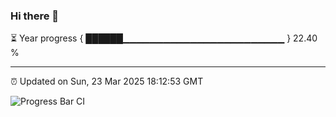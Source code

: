 ### Hi there 👋

⏳ Year progress { ██████▁▁▁▁▁▁▁▁▁▁▁▁▁▁▁▁▁▁▁▁▁▁▁▁ } 22.40 %

---

⏰ Updated on Sun, 23 Mar 2025 18:12:53 GMT

![Progress Bar CI](https://github.com/Shyam-Makwana/GitHub-Actions-Demo/workflows/Progress%20Bar%20CI/badge.svg)
